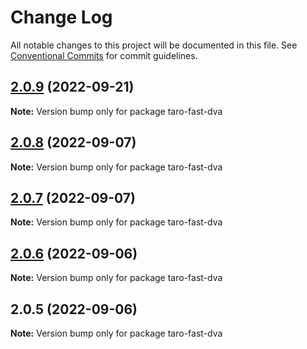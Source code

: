 # Change Log

All notable changes to this project will be documented in this file.
See [Conventional Commits](https://conventionalcommits.org) for commit guidelines.

## [2.0.9](https://github.com/kityandhero/taro-fast-framework/compare/taro-fast-dva@2.0.8...taro-fast-dva@2.0.9) (2022-09-21)

**Note:** Version bump only for package taro-fast-dva





## [2.0.8](https://github.com/kityandhero/taro-fast-framework/compare/taro-fast-dva@2.0.7...taro-fast-dva@2.0.8) (2022-09-07)

**Note:** Version bump only for package taro-fast-dva





## [2.0.7](https://github.com/kityandhero/taro-fast-framework/compare/taro-fast-dva@2.0.6...taro-fast-dva@2.0.7) (2022-09-07)

**Note:** Version bump only for package taro-fast-dva





## [2.0.6](https://github.com/kityandhero/taro-fast-framework/compare/taro-fast-dva@2.0.5...taro-fast-dva@2.0.6) (2022-09-06)

**Note:** Version bump only for package taro-fast-dva





## 2.0.5 (2022-09-06)

**Note:** Version bump only for package taro-fast-dva
